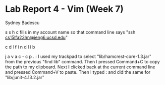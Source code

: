 # Lab Report 4 - Vim (Week 7)
Sydney Badescu

s s h <space> c <tab>
fills in my account name so that command line says "ssh cs15lfa23hn@ieng6.ucsd.edu"
<enter>

c d <space> l <tab> <enter>
f i n d <space> l i b <enter>

j a v a c <space> - c p <space> . :
I used my trackpad to select "lib/hamcrest-core-1.3.jar" from the previous "find lib" command.
Then I pressed Command+C to copy the path to my clipboard. Next I clicked back at the current command line and pressed Command+V to paste.
Then I typed : and did the same for "lib/junit-4.13.2.jar"

<space> 
